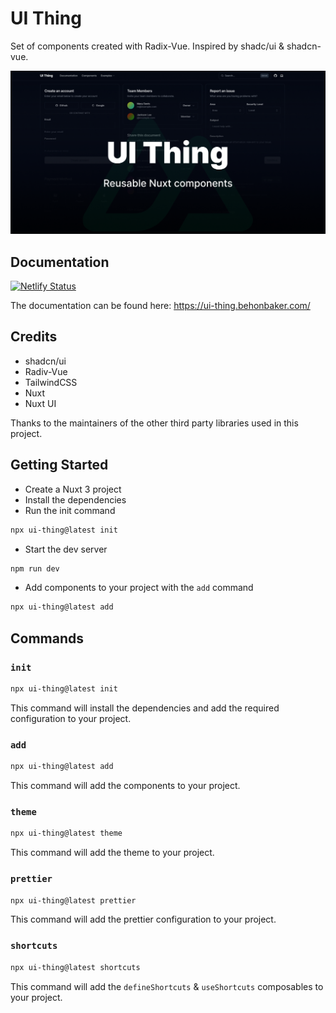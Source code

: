 # UI Thing

Set of components created with Radix-Vue. Inspired by shadc/ui & shadcn-vue.

![Cover Image](/public/cover.png)

## Documentation

[![Netlify Status](https://api.netlify.com/api/v1/badges/1b6e161b-d078-40de-9515-0b2acff08b0a/deploy-status)](https://app.netlify.com/sites/zesty-gnome-29d7ea/deploys)

The documentation can be found here: https://ui-thing.behonbaker.com/

## Credits

- shadcn/ui
- Radiv-Vue
- TailwindCSS
- Nuxt
- Nuxt UI

Thanks to the maintainers of the other third party libraries used in this project.

## Getting Started

- Create a Nuxt 3 project
- Install the dependencies
- Run the init command

```bash
npx ui-thing@latest init
```

- Start the dev server

```bash
npm run dev
```

- Add components to your project with the `add` command

```bash
npx ui-thing@latest add
```

## Commands

### `init`

```bash
npx ui-thing@latest init
```

This command will install the dependencies and add the required configuration to your project.

### `add`

```bash
npx ui-thing@latest add
```

This command will add the components to your project.

### `theme`

```bash
npx ui-thing@latest theme
```

This command will add the theme to your project.

### `prettier`

```bash
npx ui-thing@latest prettier
```

This command will add the prettier configuration to your project.

### `shortcuts`

```bash
npx ui-thing@latest shortcuts
```

This command will add the `defineShortcuts` & `useShortcuts` composables to your project.
